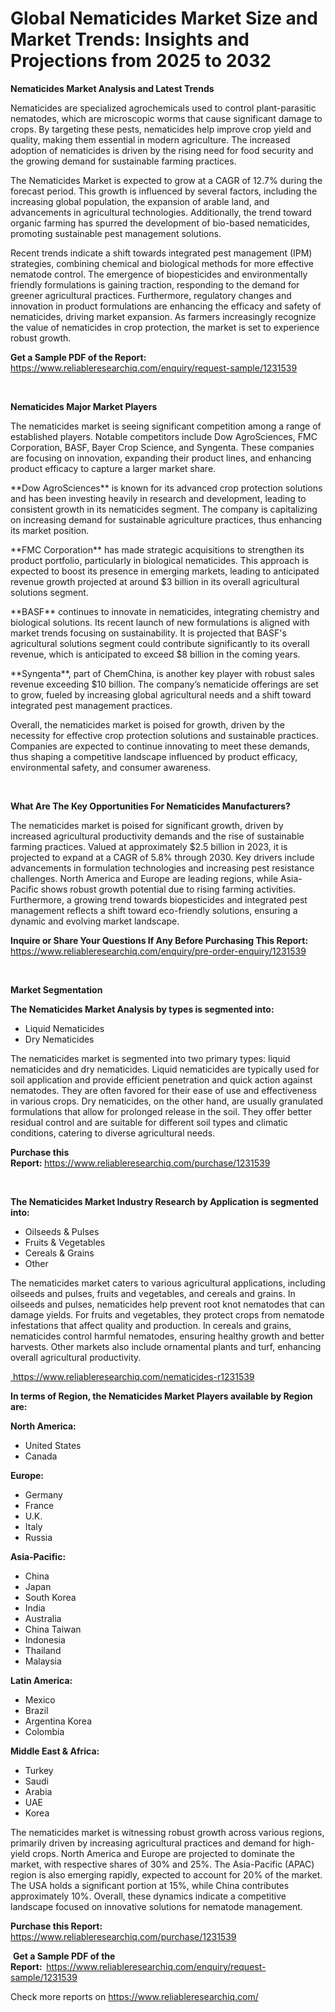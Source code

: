 <p><h1>Global Nematicides Market Size and Market Trends: Insights and Projections from 2025 to 2032</h1></p><p><strong>Nematicides Market Analysis and Latest Trends</strong></p>
<p><p>Nematicides are specialized agrochemicals used to control plant-parasitic nematodes, which are microscopic worms that cause significant damage to crops. By targeting these pests, nematicides help improve crop yield and quality, making them essential in modern agriculture. The increased adoption of nematicides is driven by the rising need for food security and the growing demand for sustainable farming practices.</p><p>The Nematicides Market is expected to grow at a CAGR of 12.7% during the forecast period. This growth is influenced by several factors, including the increasing global population, the expansion of arable land, and advancements in agricultural technologies. Additionally, the trend toward organic farming has spurred the development of bio-based nematicides, promoting sustainable pest management solutions.</p><p>Recent trends indicate a shift towards integrated pest management (IPM) strategies, combining chemical and biological methods for more effective nematode control. The emergence of biopesticides and environmentally friendly formulations is gaining traction, responding to the demand for greener agricultural practices. Furthermore, regulatory changes and innovation in product formulations are enhancing the efficacy and safety of nematicides, driving market expansion. As farmers increasingly recognize the value of nematicides in crop protection, the market is set to experience robust growth.</p></p>
<p><strong>Get a Sample PDF of the Report:&nbsp;</strong> <a href="https://www.reliableresearchiq.com/enquiry/request-sample/1231539?utm_campaign=3524&utm_medium=2&utm_source=Github&utm_content=ia&utm_term=02042025&utm_id=nematicides">https://www.reliableresearchiq.com/enquiry/request-sample/1231539</a></p>
<p>&nbsp;</p>
<p><strong>Nematicides Major Market Players</strong></p>
<p><p>The nematicides market is seeing significant competition among a range of established players. Notable competitors include Dow AgroSciences, FMC Corporation, BASF, Bayer Crop Science, and Syngenta. These companies are focusing on innovation, expanding their product lines, and enhancing product efficacy to capture a larger market share.</p><p>**Dow AgroSciences** is known for its advanced crop protection solutions and has been investing heavily in research and development, leading to consistent growth in its nematicides segment. The company is capitalizing on increasing demand for sustainable agriculture practices, thus enhancing its market position.</p><p>**FMC Corporation** has made strategic acquisitions to strengthen its product portfolio, particularly in biological nematicides. This approach is expected to boost its presence in emerging markets, leading to anticipated revenue growth projected at around $3 billion in its overall agricultural solutions segment.</p><p>**BASF** continues to innovate in nematicides, integrating chemistry and biological solutions. Its recent launch of new formulations is aligned with market trends focusing on sustainability. It is projected that BASF's agricultural solutions segment could contribute significantly to its overall revenue, which is anticipated to exceed $8 billion in the coming years.</p><p>**Syngenta**, part of ChemChina, is another key player with robust sales revenue exceeding $10 billion. The company’s nematicide offerings are set to grow, fueled by increasing global agricultural needs and a shift toward integrated pest management practices.</p><p>Overall, the nematicides market is poised for growth, driven by the necessity for effective crop protection solutions and sustainable practices. Companies are expected to continue innovating to meet these demands, thus shaping a competitive landscape influenced by product efficacy, environmental safety, and consumer awareness.</p></p>
<p>&nbsp;</p>
<p><strong>What Are The Key Opportunities For Nematicides Manufacturers?</strong></p>
<p><p>The nematicides market is poised for significant growth, driven by increased agricultural productivity demands and the rise of sustainable farming practices. Valued at approximately $2.5 billion in 2023, it is projected to expand at a CAGR of 5.8% through 2030. Key drivers include advancements in formulation technologies and increasing pest resistance challenges. North America and Europe are leading regions, while Asia-Pacific shows robust growth potential due to rising farming activities. Furthermore, a growing trend towards biopesticides and integrated pest management reflects a shift toward eco-friendly solutions, ensuring a dynamic and evolving market landscape.</p></p>
<p><strong>Inquire or Share Your Questions If Any Before Purchasing This Report:</strong> <a href="https://www.reliableresearchiq.com/enquiry/pre-order-enquiry/1231539?utm_campaign=3524&utm_medium=2&utm_source=Github&utm_content=ia&utm_term=02042025&utm_id=nematicides">https://www.reliableresearchiq.com/enquiry/pre-order-enquiry/1231539</a></p>
<p>&nbsp;</p>
<p><strong>Market Segmentation</strong></p>
<p><strong>The Nematicides Market Analysis by types is segmented into:</strong></p>
<p><ul><li>Liquid Nematicides</li><li>Dry Nematicides</li></ul></p>
<p><p>The nematicides market is segmented into two primary types: liquid nematicides and dry nematicides. Liquid nematicides are typically used for soil application and provide efficient penetration and quick action against nematodes. They are often favored for their ease of use and effectiveness in various crops. Dry nematicides, on the other hand, are usually granulated formulations that allow for prolonged release in the soil. They offer better residual control and are suitable for different soil types and climatic conditions, catering to diverse agricultural needs.</p></p>
<p><strong>Purchase this Report:&nbsp;</strong><a href="https://www.reliableresearchiq.com/purchase/1231539?utm_campaign=3524&utm_medium=2&utm_source=Github&utm_content=ia&utm_term=02042025&utm_id=nematicides">https://www.reliableresearchiq.com/purchase/1231539</a></p>
<p>&nbsp;</p>
<p><strong>The Nematicides Market Industry Research by Application is segmented into:</strong></p>
<p><ul><li>Oilseeds & Pulses</li><li>Fruits & Vegetables</li><li>Cereals & Grains</li><li>Other</li></ul></p>
<p><p>The nematicides market caters to various agricultural applications, including oilseeds and pulses, fruits and vegetables, and cereals and grains. In oilseeds and pulses, nematicides help prevent root knot nematodes that can damage yields. For fruits and vegetables, they protect crops from nematode infestations that affect quality and production. In cereals and grains, nematicides control harmful nematodes, ensuring healthy growth and better harvests. Other markets also include ornamental plants and turf, enhancing overall agricultural productivity.</p></p>
<p><a href="https://www.reliableresearchiq.com/nematicides-r1231539?utm_campaign=3524&utm_medium=2&utm_source=Github&utm_content=ia&utm_term=02042025&utm_id=nematicides">&nbsp;https://www.reliableresearchiq.com/nematicides-r1231539</a></p>
<p><strong>In terms of Region, the Nematicides Market Players available by Region are:</strong></p>
<p>
    <p> <strong> North America: </strong>
        <ul>
            <li>United States</li>
            <li>Canada</li>
        </ul>
        </p> 
    <p> <strong> Europe: </strong>
        <ul>
            <li>Germany</li>
            <li>France</li>
            <li>U.K.</li>
            <li>Italy</li>
            <li>Russia</li>
        </ul>
        </p> 
    <p> <strong> Asia-Pacific: </strong>
        <ul>
            <li>China</li>
            <li>Japan</li>
            <li>South Korea</li>
            <li>India</li>
            <li>Australia</li>
            <li>China Taiwan</li>
            <li>Indonesia</li>
            <li>Thailand</li>
            <li>Malaysia</li>
        </ul>
        </p> 
    <p> <strong> Latin America: </strong>
        <ul>
            <li>Mexico</li>
            <li>Brazil</li>
            <li>Argentina Korea</li>
            <li>Colombia</li>
        </ul>
        </p> 
    <p> <strong> Middle East & Africa: </strong>
        <ul>
            <li>Turkey</li>
            <li>Saudi</li>
            <li>Arabia</li>
            <li>UAE</li>
            <li>Korea</li>
        </ul>
    </p>
    </p>
<p><p>The nematicides market is witnessing robust growth across various regions, primarily driven by increasing agricultural practices and demand for high-yield crops. North America and Europe are projected to dominate the market, with respective shares of 30% and 25%. The Asia-Pacific (APAC) region is also emerging rapidly, expected to account for 20% of the market. The USA holds a significant portion at 15%, while China contributes approximately 10%. Overall, these dynamics indicate a competitive landscape focused on innovative solutions for nematode management.</p></p>
<p><strong>Purchase this Report: </strong><a href="https://www.reliableresearchiq.com/purchase/1231539?utm_campaign=3524&utm_medium=2&utm_source=Github&utm_content=ia&utm_term=02042025&utm_id=nematicides">https://www.reliableresearchiq.com/purchase/1231539</a></p>
<p>&nbsp;<strong>Get a Sample PDF of the Report:&nbsp;&nbsp;</strong><a href="https://www.reliableresearchiq.com/enquiry/request-sample/1231539?utm_campaign=3524&utm_medium=2&utm_source=Github&utm_content=ia&utm_term=02042025&utm_id=nematicides">https://www.reliableresearchiq.com/enquiry/request-sample/1231539</a></p>
<p><strong></strong></p>
<p>Check more reports on <a href="https://www.reliableresearchiq.com/?utm_campaign=3524&utm_medium=2&utm_source=Github&utm_content=ia&utm_term=02042025&utm_id=nematicides">https://www.reliableresearchiq.com/</a></p>